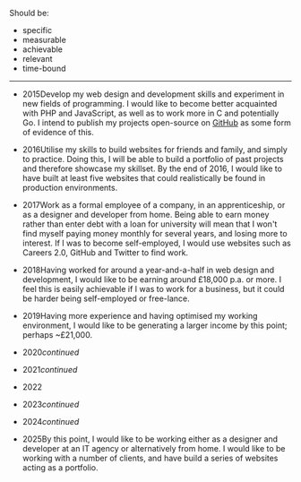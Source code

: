Should be:  
* specific  
* measurable  
* achievable  
* relevant  
* time-bound

---

* <span>2015</span>Develop my web design and development skills and experiment in new fields of programming. I would like to become better acquainted with PHP and JavaScript, as well as to work more in C and potentially Go. I intend to publish my projects open-source on [GitHub](http://en.wikipedia.org/wiki/GitHub) as some form of evidence of this.

* <span>2016</span>Utilise my skills to build websites for friends and family, and simply to practice. Doing this, I will be able to build a portfolio of past projects and therefore showcase my skillset. By the end of 2016, I would like to have built at least five websites that could realistically be found in production environments.

* <span>2017</span>Work as a formal employee of a company, in an apprenticeship, or as a designer and developer from home. Being able to earn money rather than enter debt with a loan for university will mean that I won't find myself paying money monthly for several years, and losing more to interest. If I was to become self-employed, I would use websites such as Careers 2.0, GitHub and Twitter to find work.

* <span>2018</span>Having worked for around a year-and-a-half in web design and development, I would like to be earning around &pound;18,000 p.a. or more. I feel this is easily achievable if I was to work for a business, but it could be harder being self-employed or free-lance.

* <span>2019</span>Having more experience and having optimised my working environment, I would like to be generating a larger income by this point; perhaps ~&pound;21,000.

* <span>2020</span>*continued*

* <span>2021</span>*continued*

* <span>2022</span>

* <span>2023</span>*continued*

* <span>2024</span>*continued*

* <span>2025</span>By this point, I would like to be working either as a designer and developer at an IT agency or alternatively from home. I would like to be working with a number of clients, and have build a series of websites acting as a portfolio.
